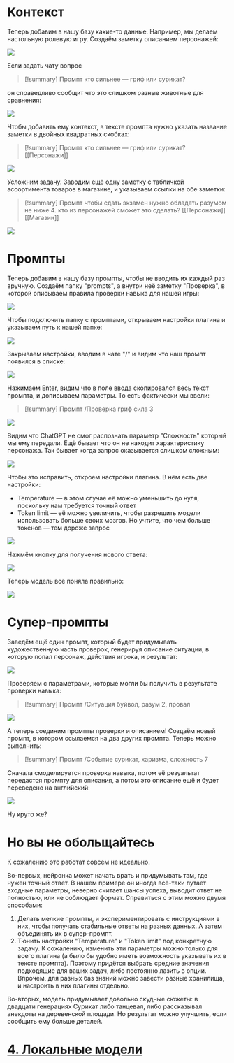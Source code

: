 



# Контекст

Теперь добавим в нашу базу какие-то данные. Например, мы делаем настольную ролевую игру. Создаём заметку описанием персонажей:

![](img/20250110173902.png)

Если задать чату вопрос
> [!summary] Промпт
> кто сильнее — гриф или сурикат?

он справедливо сообщит что это слишком разные животные для сравнения:

![](img/20250110174002.png)

Чтобы добавить ему контекст, в тексте промпта нужно указать название заметки в двойных квадратных скобках:
> [!summary] Промпт
> кто сильнее — гриф или сурикат? [[Персонажи]]

![](img/20250110174330.png)

Усложним задачу. Заводим ещё одну заметку с табличкой ассортимента товаров в магазине, и указываем ссылки на обе заметки:
> [!summary] Промпт
> чтобы сдать экзамен нужно обладать разумом не ниже 4. кто из персонажей сможет это сделать? [[Персонажи]] [[Магазин]]

![](img/20250110180543.png)




# Промпты

Теперь добавим в нашу базу промпты, чтобы не вводить их каждый раз вручную. Создаём папку "prompts", а внутри неё заметку "Проверка", в которой описываем правила проверки навыка для нашей игры:

![](img/20250110182038.png)

Чтобы подключить папку с промптами, открываем настройки плагина и указываем путь к нашей папке:

![](img/20250110181730.png)

Закрываем настройки, вводим в чате "/" и видим что наш промпт появился в списке:

![](img/20250110182104.png)

Нажимаем Enter, видим что в поле ввода скопировался весь текст промпта, и дописываем параметры. То есть фактически мы ввели:
> [!summary] Промпт
> /Проверка гриф сила 3

![](img/20250110182919.png)

Видим что ChatGPT не смог распознать параметр "Сложность" который мы ему передали. Ещё бывает что он не находит характеристику персонажа. Так бывает когда запрос оказывается слишком сложным:

![](img/20250110183133.png)

Чтобы это исправить, откроем настройки плагина. В нём есть две настройки:
- Temperature — в этом случае её можно уменьшить до нуля, поскольку нам требуется точный ответ
- Token limit — её можно увеличить, чтобы разрешить модели использовать больше своих мозгов. Но учтите, что чем больше токенов — тем дороже запрос

![](img/20250110183403.png)

Нажмём кнопку для получения нового ответа:

![](img/20250110183547.png)

Теперь модель всё поняла правильно:

![](img/20250110183829.png)




# Супер-промпты

Заведём ещё один промпт, который будет придумывать художественную часть проверок, генерируя описание ситуации, в которую попал персонаж, действия игрока, и результат:

![](img/20250110184451.png)

Проверяем с параметрами, которые могли бы получить в результате проверки навыка:

> [!summary] Промпт
> /Ситуация буйвол, разум 2, провал

![](img/20250110185523.png)

А теперь соединим промпты проверки и описанием! Создаём новый промпт, в котором ссылаемся на два других промпта. Теперь можно выполнить:
> [!summary] Промпт
> /Событие сурикат, харизма, сложность 7

Сначала смоделируется проверка навыка, потом её резуальтат передастся промпту для описания, а потом это описание ещё и будет переведено на английский:

![](img/20250110190647.png)

Ну круто же?




# Но вы не обольщайтесь

К сожалению это работат совсем не идеально.

Во-первых, нейронка может начать врать и придумывать там, где нужен точный ответ. В нашем примере он иногда всё-таки путает входные параметры, неверно считает шансы успеха, выводит ответ не полностью, или не соблюдает формат. Справиться с этим можно двумя способами:
1. Делать мелкие промпты, и экспериментировать с инструкциями в них, чтобы получать стабильные ответы на разных данных. А затем объединять их в супер-промпт.
2. Тюнить настройки "Temperature" и "Token limit" под конкретную задачу. К сожалению, изменить эти параметры можно только для всего плагина (а было бы удобно иметь возможность указывать их в тексте промпта). Поэтому придётся выбрать средние значения подходящие для ваших задач, либо постоянно лазить в опции. Впрочем, для разных баз знаний можно завести разные хранилища, и настроить в них плагины отдельно.

Во-вторых, модель придумывает довольно скудные сюжеты: в двадцати генерациях Сурикат либо танцевал, либо рассказывал анекдоты на деревенской площади. Но результат можно улучшить, если сообщить ему больше деталей.



# [4. Локальные модели](4.%20Локальные%20модели.md)

